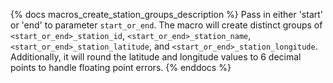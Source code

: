 {% docs macros_create_station_groups_description %}
Pass in either 'start' or 'end' to parameter `start_or_end`. The macro will create distinct groups of `<start_or_end>_station_id`, `<start_or_end>_station_name`, `<start_or_end>_station_latitude`, and `<start_or_end>_station_longitude`.  Additionally, it will round the latitude and longitude values to 6 decimal points to handle floating point errors. 
{% enddocs %}